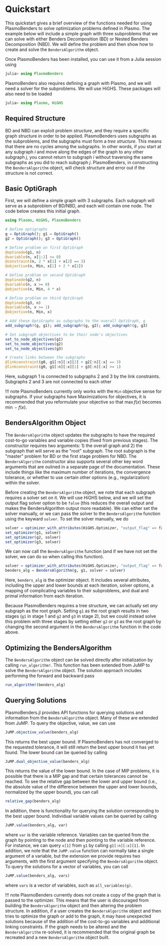 # Quickstart

This quickstart gives a brief overview of the functions needed for using PlasmoBenders to solve optimization problems defined in Plasmo. The example below will include a simple graph with three subproblems that we can solve with either Benders Decomposition (BD) or Nested Benders Decomposition (NBD). We will define the problem and then show how to create and solve the `BendersAlgorithm` object.

Once PlasmoBenders has been installed, you can use it from a Julia session using 

```julia 
julia> using PlasmoBenders
```

PlasmoBenders also requires defining a graph with Plasmo, and we will need a solver for the subproblems. We will use HiGHS. These packages will also need to be loaded
```julia
julia> using Plasmo, HiGHS
```

## Required Structure

BD and NBD can exploit problem _structure_, and they require a specific graph structure in order to be applied. PlasmoBenders uses subgraphs as the subproblems, and the subgraphs must form a _tree structure_. This means that there are no cycles among the subgraphs. In other words, if you start at any subgraph $i$ and move along the edges of the graph to any other subgraph $j$, you cannot return to subgraph $i$ without traversing the same subgraphs as you did to reach subgraph $j$. PlasmoBenders, in constructing the `BendersAlgorithm` object, will check structure and error out if the structure is not correct.

## Basic OptiGraph

First, we will define a simple graph with 3 subgraphs. Each subgraph will serve as a subproblem of BD/NBD, and each will contain one node. The code below creates this initial graph. 

```julia
using Plasmo, HiGHS, PlasmoBenders

# Define optigraphs
g = OptiGraph(); g1 = OptiGraph()
g2 = OptiGraph(); g3 = OptiGraph()

# Define problem on first OptiGraph
@optinode(g1, n)
@variable(n, x[1:2] >= 0)
@constraint(n, 2 * x[1] + x[2] == 3)
@objective(n, Min, x[1] + 2 * x[2])

# Define problem on second OptiGraph
@optinode(g2, n)
@variable(n, x >= 0)
@objective(n, Min, 4 * x)

# Define problem on third OptiGraph
@optinode(g3, n)
@variable(n, x >= 1)
@objective(n, Min, x)

# Add these OptiGraphs as subgraphs to the overall OptiGraph, g
add_subgraph!(g, g1); add_subgraph!(g, g2); add_subgraph!(g, g3)

# Set subgraph objectives to be their node's objectives
set_to_node_objectives(g1)
set_to_node_objectives(g2)
set_to_node_objectives(g3)

# Create links between the subgraphs
@linkconstraint(g0, g1[:n][:x][2] + g2[:n][:x] == 3)
@linkconstraint(g0, g1[:n][:x][1] + g3[:n][:x] >= 1)
```

Here, subgraph 1 is connected to subgraphs 2 and 3 by the link constraints. Subgraphs 2 and 3 are not connected to each other

!!! note
    PlasmoBenders currently only works with the `Min` objective sense for subgraphs. If your subgraphs have Maximizations for objectives, it is recommended that you reformulate your objective so that $\max f(x)$ becomes $\min -f(x)$.
    
## BendersAlgorithm Object
The `BendersAlgorithm` object updates the subgraphs to have the required cost-to-go variables and variable copies (fixed from previous stages). The constructor requires two arguments: 1) the overall graph and 2) the subgraph that will serve as the "root" subgraph. The root subgraph is the "master" problem for BD or the first stage problem for NBD. The `BendersAlgorithm` constructor also supports several other key word arguments that are oulined in a separate page of the documentation. These include things like the maximum number of iterations, the convergence tolerance, or whether to use certain other options (e.g., regularization) within the solver. 

Before creating the `BendersAlgorithm` object, we note that each subgraph requires a solver set on it. We will use HiGHS below, and we will set the output flag solver option to be `false` (this reduces the overall output and makes the BendersAlgorithm output more readable). We can either set the solver manually, or we can pass the solver to the `BendersAlgorithm` function using the keyward `solver`. To set the solver manually, we do
```julia
solver = optimizer_with_attributes(HiGHS.Optimizer, "output_flag" => false)
set_optimizer(g1, solver)
set_optimizer(g2, solver)
set_optimizer(g3, solver)
```

We can now call the `BendersAlgorithm` function (and if we have not set the solver, we can do so when calling this function).

```julia
solver = optimizer_with_attributes(HiGHS.Optimizer, "output_flag" => false)
benders_alg = BendersAlgorithm(g, g1, solver = solver)
```

Here, `benders_alg` is the optimizer object. It includes several attributes, including the upper and lower bounds at each iteration, solver options, a mapping of complicating variables to their subproblems, and dual and primal information from each iteration. 

Because PlasmoBenders requires a tree structure, we can actually set _any_ subgraph as the root graph. Setting `g1` as the root graph results in two stages (`g1` in stage 1 and `g2` and `g3` in stage 2), but we could instead solve this problem with three stages by setting either `g2` or `g3` as the root graph by changing the second argument in the `BendersAlgorithm` function in the code above. 

## Optimizing the BendersAlgorithm

The `BendersAlgorithm` object can be solved directly after initialization by calling `run_algorithm!`. This function has been extended from JuMP to solve the `BendersAlgorithm` object. The solution approach includes performing the forward and backward pass

```julia
run_algorithm!(benders_alg)
```

## Querying Solutions

PlasmoBenders.jl provides API functions for querying solutions and information from the `BendersAlgorithm` object. Many of these are extended from JuMP. To query the objective, value, we can use
```julia
JuMP.objective_value(benders_alg)
```
This returns the best upper bound. If PlasmoBenders has not converged to the requested tolerance, it will still return the best upper bound it has yet found. The lower bound can be queried by calling
```julia
JuMP.dual_objective_value(benders_alg)
```
This returns the value of the lower bound. In the case of MIP problems, it is possible that there is a MIP gap and that certain tolerances cannot be reached. To see the relative gap between the lower and upper bound (i.e., the absolute value of the difference between the upper and lower bounds, normalized by the upper bound), you can call
```julia
relative_gap(benders_alg)
```

In addition, there is functionality for querying the solution corresponding to the best upper bound. Individual variable values can be queried by calling
```julia
JuMP.value(benders_alg, var)
```
where `var` is the variable reference. Variables can be queried from the graph by pointing to the node and then pointing to the variable reference. For instance, we can query `x[1]` from `g1` by calling `g1[:n][:x][1]`. In addition, we note that the `JuMP.value` function can normally take a single argument of a variable, but the extension we provide requires two arguments, with the first argument specifying the `BendersAlgorithm` object. To query the solutions for a vector of variables, you can call
```julia
JuMP.value(benders_alg, vars)
```
where `vars` is a vector of variables, such as `all_variables(g)`.

!!! note
    PlasmoBenders currently does not create a copy of the graph that is passed to the optimizer. This means that the user is discouraged from building the `BendersAlgorithm` object and then altering the problem structure. In addition, if a user creates the `BendersAlgorithm` object and then tries to optimize the graph or add to the graph, it may have unexpected solutions because of the addition of the cost-to-go variables and additional linking constraints. If the graph needs to be altered and the `BendersAlgorithm` re-solved, it is recommended that the original graph be recreated and a new `BendersAlgorithm` object built. 